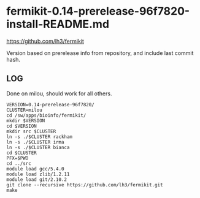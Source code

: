 fermikit-0.14-prerelease-96f7820-install-README.md
==================================================

<https://github.com/lh3/fermikit>

Version based on prerelease info from repository, and include last commit hash.

LOG
---

Done on milou, should work for all others.

    VERSION=0.14-prerelease-96f7820/
    CLUSTER=milou
    cd /sw/apps/bioinfo/fermikit/
    mkdir $VERSION
    cd $VERSION
    mkdir src $CLUSTER
    ln -s ./$CLUSTER rackham
    ln -s ./$CLUSTER irma
    ln -s ./$CLUSTER bianca
    cd $CLUSTER
    PFX=$PWD
    cd ../src
    module load gcc/5.4.0 
    module load zlib/1.2.11
    module load git/2.10.2
    git clone --recursive https://github.com/lh3/fermikit.git
    make

